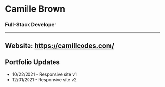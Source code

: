 # Camille Brown
### Full-Stack Developer
 ---

## Website: https://camillcodes.com/

## Portfolio Updates
* 10/22/2021 - Responsive site v1
* 12/01/2021 - Responsive site v2

